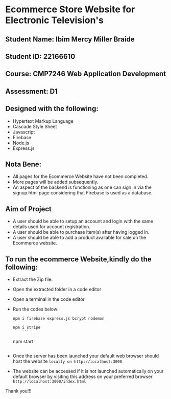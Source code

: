 # Ecommerce Store Website for Electronic Television's

## Student Name: Ibim Mercy Miller Braide
## Student ID: 22166610
## Course: CMP7246 Web Application Development
## Assessment: D1

## Designed with the following:
- Hypertext Markup Language 
- Cascade Style Sheet
- Javascript
- Firebase
- Node.js
- Express.js

## Nota Bene:
- All pages for the Ecommerce Website have not been completed.
- More pages will be added subsequently.
- An aspect of the backend is functioning as one can sign in via the signup.html page considering that Firebase is used as a database.

## Aim of Project

- A user should be able to setup an account and login with the same details used for account registration.
- A user should be able to purchase item(s) after having logged in.
- A user should be able to add a product available for sale on the Ecommerce website.

## To run the ecommerce Website,kindly do the following:

- Extract the Zip file. 
- Open the extracted folder in a code editor
- Open a terminal in the code editor
- Run the codes below:
	
	```
	npm i firebase express.js bcrypt nodemon
	```

	```
	npm i stripe
        ```
	```
	npm start
	```
- Once the server has been launched your default web browser should host the website `locally on http://localhost:3000`
- The website can be accessed if it is not launched automatically on your default browser by visiting this address on your preferred browser `http://localhost:3000/index.html` 



Thank you!!!
